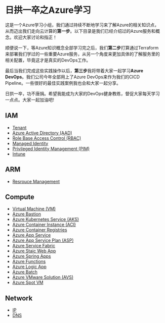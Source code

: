 # 日拱一卒之Azure学习
这是一个Azure学习小组，我们通过持续不断地学习来了解Azure的相关知识点，从而迈出我们走向云计算的**第一步**。以下目录是我们已经介绍过的Azure服务和概念。欢迎大家讨论和指正！</br>

顺便说一下，等Azure知识概念全部学习完之后，我们**第二步**打算通过Terraform来部署我们学过的一些重要Azure服务，从另一个角度来更加具体的了解服务里的相关配置，毕竟这才是真实的DevOps工作。</br>

最后当我们完成这些实践操作以后，**第三步**我将带着大家一起学习**Azure DevOps**。我们公司今年全部用上了Azure DevOps来作为我们的CICD Pipeline。一些很好的最佳实践案例我也会和大家一起分享。</br>

日拱一卒，功不唐捐。希望我能成为大家的DevOps健身教练，督促大家每天学习一点点。大家一起加油吧!

## IAM
- [Tenant](https://github.com/chance2021/devopsdaydayup/blob/main/cloud/azure/20230616-IAM-Tenant.md)
- [Azure Active Directory (AAD)](https://github.com/chance2021/devopsdaydayup/blob/main/cloud/azure/20230628-IAM-AAD.md)
- [Role Base Access Control (RBAC)](https://github.com/chance2021/devopsdaydayup/blob/main/cloud/azure/20230629-IAM-RBAC.md)
- [Managed Identity](https://github.com/chance2021/devopsdaydayup/blob/main/cloud/azure/20230706-IAM-ManagedIdentity.md)
- [Privileged Identity Management (PIM)](https://github.com/chance2021/devopsdaydayup/blob/main/cloud/azure/20230712-IAM-PIM.md)
- [Intune](https://github.com/chance2021/devopsdaydayup/blob/main/cloud/azure/20230717-IAM-Intune.md)
 
## ARM
- [Resrouce Management](https://github.com/chance2021/devopsdaydayup/blob/main/cloud/azure/20230718-ARM-ResourceManagement.md)
  
## Compute
- [Virtual Machine (VM)](https://github.com/chance2021/devopsdaydayup/blob/main/cloud/azure/20230720-Compute-VM.md)
- [Azure Bastion](https://github.com/chance2021/devopsdaydayup/blob/main/cloud/azure/20230721-Compute-AzureBastion.md)
- [Azure Kubernetes Service (AKS)](https://github.com/chance2021/devopsdaydayup/blob/main/cloud/azure/20230724-Compute-AKS.md)
- [Azure Container Instance (ACI)](https://github.com/chance2021/devopsdaydayup/blob/main/cloud/azure/20230726-Compute-ACI.md)
- [Azure Container Registries](https://github.com/chance2021/devopsdaydayup/blob/main/cloud/azure/20230727-Compute-ACR.md)
- [Azure App Service](https://github.com/chance2021/devopsdaydayup/blob/main/cloud/azure/20230728-Compute-AppService.md)
- [Azure App Service Plan (ASP)](https://github.com/chance2021/devopsdaydayup/blob/main/cloud/azure/20230729-Compute-AppServicePlan.md)
- [Azure Service Fabric](https://github.com/chance2021/devopsdaydayup/blob/main/cloud/azure/20230731-Compute-AzureServiceFabric.md)
- [Azure Staic Web App](https://github.com/chance2021/devopsdaydayup/blob/main/cloud/azure/20230801-Compute-AzureStaticWebApp.md)
- [Azure Spring Apps](https://github.com/chance2021/devopsdaydayup/blob/main/cloud/azure/20230802-Compute-AzureSpringApps.md)
- [Azure Functions](https://github.com/chance2021/devopsdaydayup/blob/main/cloud/azure/20230803-Compute-AzureFunctions.md)
- [Azure Logic App](https://github.com/chance2021/devopsdaydayup/blob/main/cloud/azure/20230821-Compute-AzureLogicApp.md)
- [Azure Batch](https://github.com/chance2021/devopsdaydayup/blob/main/cloud/azure/20230822-Compute-AzureBatch.md)
- [Azure VMware Solution (AVS)](https://github.com/chance2021/devopsdaydayup/blob/main/cloud/azure/20230824-Compute-AzureVMwareSolution.md)
- [Azure Spot VM](https://github.com/chance2021/devopsdaydayup/blob/main/cloud/azure/20230830-Compute-AzureSpotVM.md)

## Network
- [IP](https://github.com/chance2021/devopsdaydayup/blob/main/cloud/azure/20230906-Network-IP.md)
- [DNS](https://github.com/chance2021/devopsdaydayup/blob/main/cloud/azure/20230908-Network-DNS.md)
